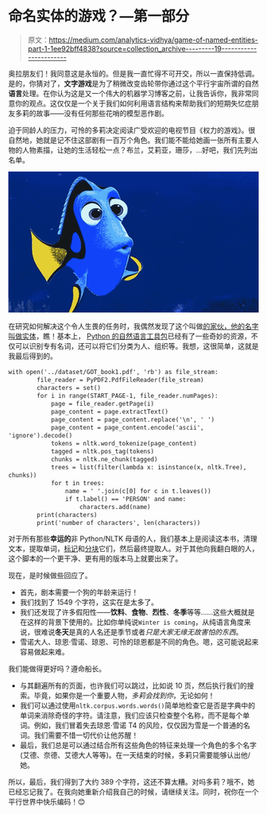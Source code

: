 # 命名实体的游戏？—第一部分

> 原文：<https://medium.com/analytics-vidhya/game-of-named-entities-part-1-1ee92bff4838?source=collection_archive---------19----------------------->

奥拉朋友们！我同意这是永恒的。但是我一直忙得不可开交，所以一直保持低调。是的，你猜对了，**文字游戏**是为了稍微改变齿轮带你通过这个平行宇宙所谓的自然**语言**处理。在你认为这是又一个伟大的机器学习博客之前，让我告诉你，我非常同意你的观点。这仅仅是一个关于我们如何利用语言结构来帮助我们的短期失忆症朋友多莉的故事——没有任何那些花哨的模型恶作剧。

迫于同龄人的压力，可怜的多莉决定阅读广受欢迎的电视节目《权力的游戏》。很自然地，她就是记不住这部剧有一百万个角色。我们能不能给她画一张所有主要人物的人物素描，让她的生活轻松一点？布兰，艾莉亚，珊莎，…好吧，我们先列出名单。

![](img/8a58245b47d3c757740a20545740e541.png)

在研究如何解决这个令人生畏的任务时，我偶然发现了这个叫做[的家伙，他的名字叫做实体](https://towardsdatascience.com/named-entity-recognition-with-nltk-and-spacy-8c4a7d88e7da)，瞧！基本上， [Python 的自然语言工具包](https://www.nltk.org/)已经有了一些奇妙的资源，不仅可以识别专有名词，还可以将它们分类为人、组织等。我想，这很简单，这就是我最后得到的。

```
with open('../dataset/GOT_book1.pdf', 'rb') as file_stream:
        file_reader = PyPDF2.PdfFileReader(file_stream)
        characters = set()
        for i in range(START_PAGE-1, file_reader.numPages):
            page = file_reader.getPage(i)
            page_content = page.extractText()
            page_content = page_content.replace('\n', ' ')
            page_content = page_content.encode('ascii', 'ignore').decode()
            tokens = nltk.word_tokenize(page_content)
            tagged = nltk.pos_tag(tokens)
            chunks = nltk.ne_chunk(tagged)
            trees = list(filter(lambda x: isinstance(x, nltk.Tree), chunks))
            for t in trees:
                name = ' '.join(c[0] for c in t.leaves())
                if t.label() == 'PERSON' and name:
                    characters.add(name)
        print(characters)
        print('number of characters', len(characters))
```

对于所有那些**幸运的**非 Python/NLTK 母语的人，我们基本上是阅读这本书，清理文本，提取单词，[标记](https://www.nltk.org/book/ch05.html)和[分块](https://www.nltk.org/api/nltk.chunk.html)它们，然后最终提取人。对于其他向我翻白眼的人，这个脚本的一个更干净、更有用的版本马上就要出来了。

现在，是时候做些回应了。

*   首先，剧本需要一个狗的年龄来运行！
*   我们找到了 1549 个字符，这实在是太多了。
*   我们还发现了许多假阳性——**饮料**、**食物**、**烈性**、**冬季**等等……这些大概就是在这样的背景下使用的。比如你单纯说`Winter is coming`，从纯语言角度来说，很难说**冬天**是真的人名还是季节或者*只是大家无缘无故害怕的东西*。
*   雪诺大人、琼恩·雪诺、琼恩、可怜的琼恩都是不同的角色。嗯，这可能说起来容易做起来难。

我们能做得更好吗？遵命船长。

*   与其翻遍所有的页面，也许我们可以跳过，比如说 10 页，然后执行我们的搜索。毕竟，如果你是一个重要人物，*多莉会找到你*，无论如何！
*   我们可以通过使用`nltk.corpus.words.words()`简单地检查它是否是字典中的单词来消除奇怪的字符。请注意，我们应该只检查整个名称，而不是每个单词。例如，我们冒着失去琼恩·雪诺 T4 的风险，仅仅因为雪是一个普通的名词。我们需要不惜一切代价让他苏醒！
*   最后，我们总是可以通过结合所有这些角色的特征来处理一个角色的多个名字(艾德、奈德、艾德大人等等)。在一天结束的时候，多莉只需要能够认出他/她。

所以，最后，我们得到了大约 389 个字符，这还不算太糟。对吗多莉？哦不，她已经忘记我了。在我向她重新介绍我自己的时候，请继续关注。同时，祝你在一个平行世界中快乐编码！😊